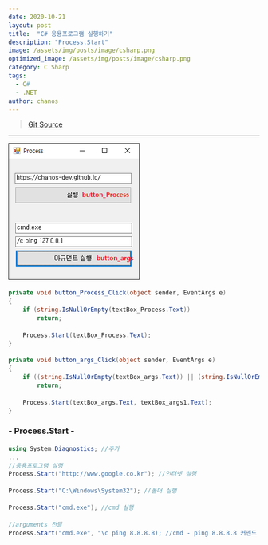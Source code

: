 ```yaml
---
date: 2020-10-21
layout: post
title:  "C# 응용프로그램 실행하기"
description: "Process.Start"
image: /assets/img/posts/image/csharp.png
optimized_image: /assets/img/posts/image/csharp.png
category: C Sharp
tags:
  - C#
  - .NET
author: chanos
---
```

>[Git Source](https://github.com/chanos-dev/blogcode/tree/master/20-1021)

--- 

![program](/assets/img/posts/2020-10-21/program.png)

```c#
private void button_Process_Click(object sender, EventArgs e)
{
    if (string.IsNullOrEmpty(textBox_Process.Text))
        return;

    Process.Start(textBox_Process.Text);
}

private void button_args_Click(object sender, EventArgs e)
{
    if ((string.IsNullOrEmpty(textBox_args.Text)) || (string.IsNullOrEmpty(textBox_args1.Text)))
        return;

    Process.Start(textBox_args.Text, textBox_args1.Text);                        
}
```

### - Process.Start -


```c#
using System.Diagnostics; //추가
...
//응용프로그램 실행
Process.Start("http://www.google.co.kr"); //인터넷 실행

Process.Start("C:\Windows\System32"); //폴더 실행

Process.Start("cmd.exe"); //cmd 실행

//arguments 전달
Process.Start("cmd.exe", "\c ping 8.8.8.8); //cmd - ping 8.8.8.8 커맨드 실행
```
